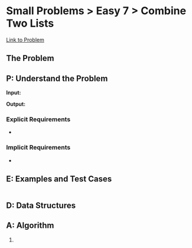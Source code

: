 # Small Problems > Easy 7 > Combine Two Lists

[Link to Problem](https://launchschool.com/exercises/3b64283e)

## The Problem



## P: Understand the Problem

**Input:** 

**Output:** 

### Explicit Requirements

- 

### Implicit Requirements

- 


## E: Examples and Test Cases

```ruby

```

## D: Data Structures




## A: Algorithm

1. 

